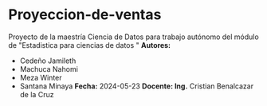 # Proyeccion-de-ventas
Proyecto de la maestría Ciencia de Datos para trabajo autónomo del módulo de "Estadistica para ciencias de datos "
**Autores:**
- Cedeño Jamileth
- Machuca Nahomi
- Meza Winter
- Santana Minaya
**Fecha:** 2024-05-23
**Docente: Ing.** Cristian Benalcazar de la Cruz
